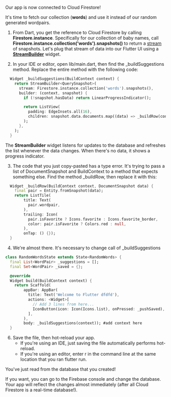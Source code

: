 Our app is now connected to Cloud Firestore!

It's time to fetch our collection (**words**) and use it instead of our random generated wordpairs.

1. From Dart, you get the reference to Cloud Firestore by calling **Firestore.instance**. Specifically for our collection of baby names, call **Firestore.instance.collection('words').snapshots()** to return a [stream](https://www.dartlang.org/tutorials/language/streams) of snapshots.
Let's plug that stream of data into our Flutter UI using a **[StreamBuilder](https://docs.flutter.io/flutter/widgets/StreamBuilder-class.html)** widget.

2. In your IDE or editor, open lib/main.dart, then find the _buildSuggestions method.
Replace the entire method with the following code:

```dart
  Widget _buildSuggestions(BuildContext context) {
    return StreamBuilder<QuerySnapshot>(
      stream: Firestore.instance.collection('words').snapshots(),
      builder: (context, snapshot) {
        if (!snapshot.hasData) return LinearProgressIndicator();

        return ListView(
          padding: EdgeInsets.all(16),
          children: snapshot.data.documents.map((data) => _buildRow(context, data)).toList(),
        );
      },
    );
  }
```
The **StreamBuilder** widget listens for updates to the database and refreshes the list whenever the data changes. When there's no data, it shows a progress indicator.

3. The code that you just copy-pasted has a type error. It's trying to pass a list of DocumentSnapshot and BuildContext to a method that expects something else.
Find the method _buildRow, then replace it with this:

```dart  
  Widget _buildRow(BuildContext context, DocumentSnapshot data) {
    final pair = Entity.fromSnapshot(data);
    return ListTile(
        title: Text(
          pair.wordpair,
        ),
        trailing: Icon(
          pair.isFavorite ? Icons.favorite : Icons.favorite_border,
          color: pair.isFavorite ? Colors.red : null,
        ),
        onTap: () {});
  }
```

4. We're almost there. It's necessary to change call of _buildSuggestions

```dart
class RandomWordsState extends State<RandomWords> {
  final List<WordPair> _suggestions = [];
  final Set<WordPair> _saved = {};

  @override
  Widget build(BuildContext context) {
    return Scaffold(
        appBar: AppBar(
          title: Text('Welcome to Flutter dfdfd'),
          actions: <Widget>[
            // Add 3 lines from here...
            IconButton(icon: Icon(Icons.list), onPressed: _pushSaved),
          ],
        ),
        body: _buildSuggestions(context)); #add context here
  }
```
6. Save the file, then hot-reload your app.
	* If you're using an IDE, just saving the file automatically performs hot-reload.
	* If you're using an editor, enter r in the command line at the same location that you ran flutter run.

You've just read from the database that you created!

If you want, you can go to the Firebase console and change the database. Your app will reflect the changes almost immediately (after all Cloud Firestore is a real-time database!).